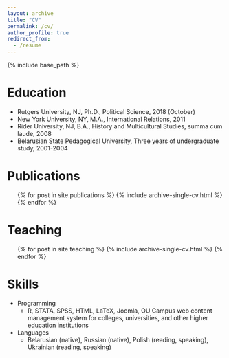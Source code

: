 ```yaml
---
layout: archive
title: "CV"
permalink: /cv/
author_profile: true
redirect_from:
  - /resume
---
```


{% include base_path %}

Education
======
* Rutgers University, NJ, Ph.D., Political Science, 2018 (October)       
* New York University, NY, M.A., International Relations, 2011                     
* Rider University, NJ, B.A., History and Multicultural Studies, summa cum laude, 2008                                                                                                                                                                         
* Belarusian State Pedagogical University, Three years of undergraduate study, 2001-2004 

Publications
======
  <ul>{% for post in site.publications %}
    {% include archive-single-cv.html %}
  {% endfor %}</ul>
  
  Teaching
======
  <ul>{% for post in site.teaching %}
    {% include archive-single-cv.html %}
  {% endfor %}</ul>
  
Skills
======
* Programming
  * R, STATA, SPSS, HTML, LaTeX, Joomla, OU Campus web content management system for colleges, universities, and other higher education institutions
* Languages
  * Belarusian (native), Russian (native), Polish (reading, speaking), Ukrainian (reading, speaking) 
  

  


